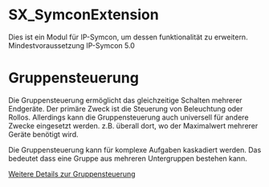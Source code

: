 # SX_SymconExtension

Dies ist ein Modul für IP-Symcon, um dessen funktionalität zu erweitern. 
Mindestvoraussetzung IP-Symcon 5.0

# Gruppensteuerung
Die Gruppensteuerung ermöglicht das gleichzeitige Schalten mehrerer Endgeräte. Der primäre Zweck ist die Steuerung von Beleuchtung oder Rollos. Allerdings kann die Gruppensteuerung auch universell für andere Zwecke eingesetzt werden. z.B. überall dort, wo der Maximalwert mehrerer Geräte benötigt wird.

Die Gruppensteuerung kann für komplexe Aufgaben kaskadiert werden. Das bedeutet dass eine Gruppe aus mehreren Untergruppen bestehen kann.

[Weitere Details zur Gruppensteuerung](https://github.com/styletronix/SX_SymconExtension/blob/alpha/Gruppensteuerung/Readme.md)

